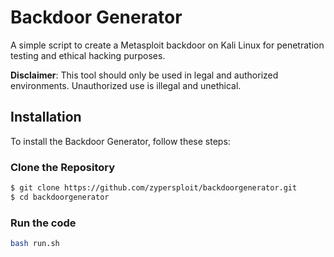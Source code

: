 # Backdoor Generator

A simple script to create a Metasploit backdoor on Kali Linux for penetration testing and ethical hacking purposes.

**Disclaimer**: This tool should only be used in legal and authorized environments. Unauthorized use is illegal and unethical.

## Installation

To install the Backdoor Generator, follow these steps:

### Clone the Repository

```bash
$ git clone https://github.com/zypersploit/backdoorgenerator.git
$ cd backdoorgenerator
```

### Run the code

```bash
bash run.sh
```
